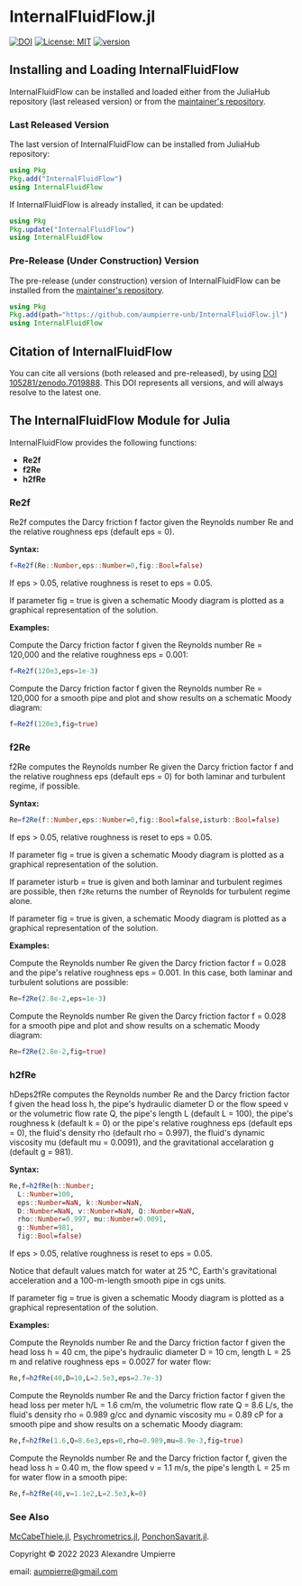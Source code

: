 # InternalFluidFlow.jl

[![DOI](https://zenodo.org/badge/524550191.svg)](https://zenodo.org/badge/latestdoi/524550191)
[![License: MIT](https://img.shields.io/badge/License-MIT-yellow.svg)](https://opensource.org/licenses/MIT)
[![version](https://juliahub.com/docs/InternalFluidFlow/version.svg)](https://juliahub.com/ui/Packages/InternalFluidFlow/zGZKl)

## Installing and Loading InternalFluidFlow

InternalFluidFlow can be installed and loaded either
from the JuliaHub repository (last released version) or from the
[maintainer's repository](https://github.com/aumpierre-unb/InternalFluidFlow.jl).

### Last Released Version

The last version of InternalFluidFlow can be installed from JuliaHub repository:

```julia
using Pkg
Pkg.add("InternalFluidFlow")
using InternalFluidFlow
```

If InternalFluidFlow is already installed, it can be updated:

```julia
using Pkg
Pkg.update("InternalFluidFlow")
using InternalFluidFlow
```

### Pre-Release (Under Construction) Version

The pre-release (under construction) version of InternalFluidFlow
can be installed from the [maintainer's repository](https://github.com/aumpierre-unb/InternalFluidFlow.jl).

```julia
using Pkg
Pkg.add(path="https://github.com/aumpierre-unb/InternalFluidFlow.jl")
using InternalFluidFlow
```

## Citation of InternalFluidFlow

You can cite all versions (both released and pre-released), by using
[DOI 105281/zenodo.7019888](https://doi.org/10.5281/zenodo.7019888).
This DOI represents all versions, and will always resolve to the latest one.

<!--For citation of the last released version of InternalFluidFlow, please check CITATION file at the [maintainer's repository](https://github.com/aumpierre-unb/InternalFluidFlow.jl).-->

## The InternalFluidFlow Module for Julia

InternalFluidFlow provides the following functions:

- **Re2f**
- **f2Re**
- **h2fRe**

### **Re2f**

Re2f computes the Darcy friction f factor given the Reynolds number Re and the relative roughness eps (default eps = 0).

**Syntax:**

```julia
f=Re2f(Re::Number,eps::Number=0,fig::Bool=false)
```

If eps > 0.05, relative roughness is reset to eps = 0.05.

If parameter fig = true is given a schematic Moody diagram is plotted as a graphical representation of the solution.

**Examples:**

Compute the Darcy friction factor f given the Reynolds number Re = 120,000 and the relative roughness eps = 0.001:

```julia
f=Re2f(120e3,eps=1e-3)
```

Compute the Darcy friction factor f given the Reynolds number Re = 120,000 for a smooth pipe and plot and show results on a schematic Moody diagram:

```julia
f=Re2f(120e3,fig=true)
```

### **f2Re**

f2Re computes the Reynolds number Re given the Darcy friction factor f and the relative roughness eps (default eps = 0) for both laminar and turbulent regime, if possible.

**Syntax:**

```julia
Re=f2Re(f::Number,eps::Number=0,fig::Bool=false,isturb::Bool=false)
```

If eps > 0.05, relative roughness is reset to eps = 0.05.

If parameter fig = true is given a schematic Moody diagram is plotted as a graphical representation of the solution.

If parameter isturb = true is given and both laminar and turbulent regimes are possible, then `f2Re` returns the number of Reynolds for turbulent regime alone.

If parameter fig = true is given, a schematic Moody diagram is plotted as a graphical representation of the solution.

**Examples:**

Compute the Reynolds number Re given the Darcy friction factor f = 0.028 and the pipe's relative roughness eps = 0.001. In this case, both laminar and turbulent solutions are possible:

```julia
Re=f2Re(2.8e-2,eps=1e-3)
```

Compute the Reynolds number Re given the Darcy friction factor f = 0.028 for a smooth pipe and plot and show results on a schematic Moody diagram:

```julia
Re=f2Re(2.8e-2,fig=true)
```

### **h2fRe**

hDeps2fRe computes the Reynolds number Re and the Darcy friction factor f given the head loss h, the pipe's hydraulic diameter D or the flow speed v or the volumetric flow rate Q, the pipe's length L (default L = 100), the pipe's roughness k (default k = 0) or the pipe's relative roughness eps (default eps = 0), the fluid's density rho (default rho = 0.997), the fluid's dynamic viscosity mu (default mu = 0.0091), and the gravitational accelaration g (default g = 981).

**Syntax:**

```julia
Re,f=h2fRe(h::Number; 
  L::Number=100, 
  eps::Number=NaN, k::Number=NaN, 
  D::Number=NaN, v::Number=NaN, Q::Number=NaN, 
  rho::Number=0.997, mu::Number=0.0091, 
  g::Number=981, 
  fig::Bool=false)
```

If eps > 0.05, relative roughness is reset to eps = 0.05.

Notice that default values match for water at 25 °C, Earth's gravitational acceleration and a 100-m-length smooth pipe in cgs units.

If parameter fig = true is given
a schematic Moody diagram
is plotted as a graphical representation
of the solution.

**Examples:**

Compute the Reynolds number Re and the Darcy friction factor f given the head loss h = 40 cm, the pipe's hydraulic diameter D = 10 cm, length L = 25 m and relative roughness eps = 0.0027 for water flow:

```julia
Re,f=h2fRe(40,D=10,L=2.5e3,eps=2.7e-3)
```

Compute the Reynolds number Re and the Darcy friction factor f given the head loss per meter h/L = 1.6 cm/m, the volumetric flow rate Q = 8.6 L/s, the fluid's density rho = 0.989 g/cc and dynamic viscosity mu = 0.89 cP for a smooth pipe and show results on a schematic Moody diagram:

```julia
Re,f=h2fRe(1.6,Q=8.6e3,eps=0,rho=0.989,mu=8.9e-3,fig=true)
```

Compute the Reynolds number Re and the Darcy friction factor f, given the head loss h = 0.40 m, the flow speed v = 1.1 m/s, the pipe's length L = 25 m for water flow in a smooth pipe:

```julia
Re,f=h2fRe(40,v=1.1e2,L=2.5e3,k=0)
```

### See Also

[McCabeThiele.jl](https://github.com/aumpierre-unb/McCabeThiele.jl),
[Psychrometrics.jl](https://github.com/aumpierre-unb/Psychrometrics.jl),
[PonchonSavarit.jl](https://github.com/aumpierre-unb/PonchonSavarit.jl).

Copyright &copy; 2022 2023 Alexandre Umpierre

email: <aumpierre@gmail.com>
